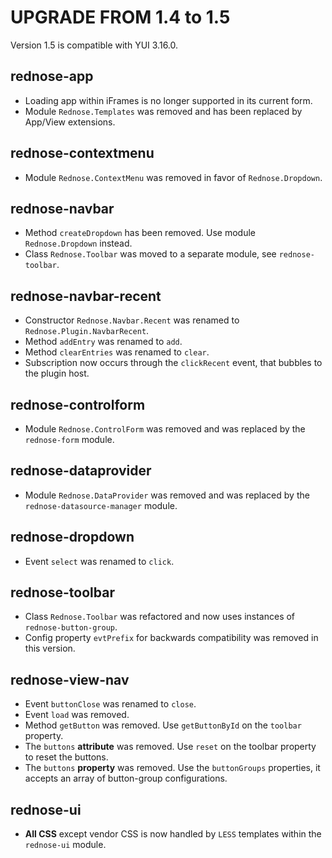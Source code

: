 # UPGRADE FROM 1.4 to 1.5

Version 1.5 is compatible with YUI 3.16.0.

## rednose-app

 * Loading app within iFrames is no longer supported in its current form.
 * Module `Rednose.Templates` was removed and has been replaced by App/View extensions.

## rednose-contextmenu

 * Module `Rednose.ContextMenu` was removed in favor of `Rednose.Dropdown`.

## rednose-navbar

 * Method `createDropdown` has been removed. Use module `Rednose.Dropdown` instead.
 * Class `Rednose.Toolbar` was moved to a separate module, see `rednose-toolbar`.

## rednose-navbar-recent

 * Constructor `Rednose.Navbar.Recent` was renamed to `Rednose.Plugin.NavbarRecent`.
 * Method `addEntry` was renamed to `add`.
 * Method `clearEntries` was renamed to `clear`.
 * Subscription now occurs through the `clickRecent` event, that bubbles to the plugin host.

## rednose-controlform

* Module `Rednose.ControlForm` was removed and was replaced by the `rednose-form` module.

## rednose-dataprovider

* Module `Rednose.DataProvider` was removed and was replaced by the `rednose-datasource-manager` module.

## rednose-dropdown

 * Event `select` was renamed to `click`.

## rednose-toolbar

 * Class `Rednose.Toolbar` was refactored and now uses instances of `rednose-button-group`.
 * Config property `evtPrefix` for backwards compatibility was removed in this version.

## rednose-view-nav

 * Event `buttonClose` was renamed to `close`.
 * Event `load` was removed.
 * Method `getButton` was removed. Use  `getButtonById` on the `toolbar` property.
 * The `buttons` **attribute** was removed. Use `reset` on the toolbar property to reset the buttons.
 * The `buttons` **property** was removed. Use the `buttonGroups` properties, it accepts an array of button-group configurations.

## rednose-ui

* **All CSS** except vendor CSS is now handled by `LESS` templates within the `rednose-ui` module.
